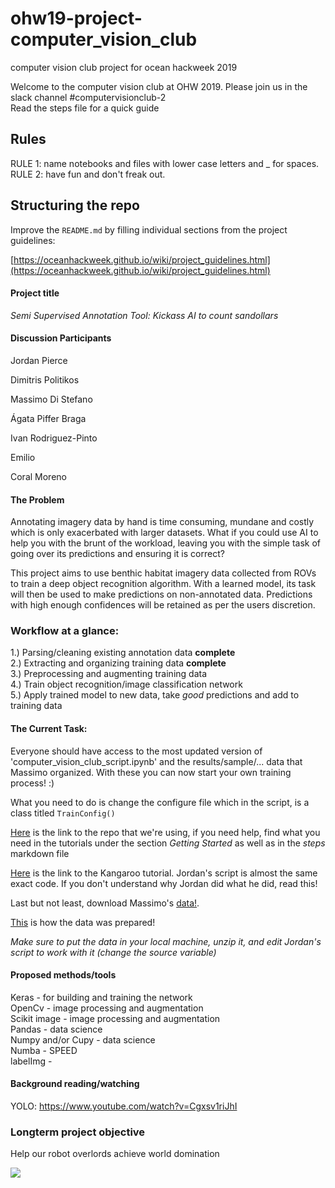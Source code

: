 # ohw19-project-computer_vision_club
computer vision club project for ocean hackweek 2019

Welcome to the computer vision club at OHW 2019. Please join us in the slack channel #computervisionclub-2  
Read the steps file for a quick guide

## Rules
RULE 1: name notebooks and files with lower case letters and _ for spaces.  
RULE 2: have fun and don't freak out.

## Structuring the repo

Improve the `README.md` by filling individual sections from the project guidelines:

[https://oceanhackweek.github.io/wiki/project_guidelines.html](https://oceanhackweek.github.io/wiki/project_guidelines.html)

#### Project title

*Semi Supervised Annotation Tool: Kickass AI to count sandollars*

#### Discussion Participants

Jordan Pierce  

Dimitris Politikos  

Massimo Di Stefano

Ágata Piffer Braga

Ivan Rodriguez-Pinto

Emilio

Coral Moreno  


#### The Problem

Annotating imagery data by hand is time consuming, mundane and costly which is only exacerbated with larger datasets. What if you could use AI to help you with the brunt of the workload, leaving you with the simple task of going over its predictions and ensuring it is correct?

This project aims to use benthic habitat imagery data collected from ROVs to train a deep object recognition algorithm. With a learned model, its task will then be used to make predictions on non-annotated data. Predictions with high enough confidences will be retained as per the users discretion.

### Workflow at a glance:

1.) Parsing/cleaning existing annotation data   __complete__   
2.) Extracting and organizing training data   __complete__  
3.) Preprocessing and augmenting training data    
4.) Train object recognition/image classification network   
5.) Apply trained model to new data, take *good* predictions and add to training data   


#### The Current Task:    

Everyone should have access to the most updated version of 'computer_vision_club_script.ipynb' and the results/sample/... data that Massimo organized. With these you can now start your own training process! :)

What you need to do is change the configure file which in the script, is a class titled `TrainConfig()`

[Here](https://github.com/matterport/Mask_RCNN) is the link to the repo that we're using, if you need help, find what you need in the tutorials under the section *Getting Started* as well as in the *steps* markdown file

[Here](https://machinelearningmastery.com/how-to-train-an-object-detection-model-with-keras/) is the link to the Kangaroo tutorial. Jordan's script is almost the same exact code. If you don't understand why Jordan did what he did, read this!  

Last but not least, download Massimo's [data!](https://drive.google.com/file/d/1q_FanEMUwS2qT6w9i0sUR_FyYhh4P8IB/view?usp=sharing).

[This](https://gist.github.com/21c99f12f286cb84f6abd025d299a800) is how the data was prepared!

*Make sure to put the data in your local machine, unzip it, and edit Jordan's script to work with it (change the source variable)*

#### Proposed methods/tools

Keras - for building and training the network   
OpenCv - image processing and augmentation  
Scikit image - image processing and augmentation  
Pandas - data science  
Numpy and/or Cupy - data science  
Numba - SPEED  
labelImg -

#### Background reading/watching

YOLO: https://www.youtube.com/watch?v=Cgxsv1riJhI   

### Longterm project objective 
  
Help our robot overlords achieve world domination

![](robot_overlord.gif)




